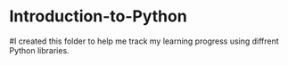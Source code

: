 # Introduction-to-Python
#I created this folder to help me track my learning progress using diffrent Python libraries.
